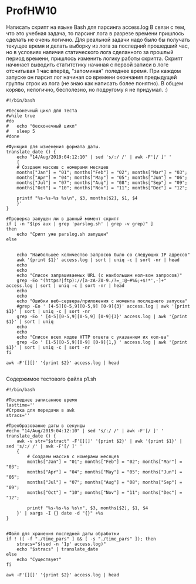 # ProfHW10
Написать скрипт на языке Bash для парсинга access.log
В связи с тем, что это учебная задача, то парсинг лога в разрезе времени пришлось сделать не очень логично.
Для реальной задачи надо было бы получать текущее время и делать выборку из лога за последний прошедший час, но в условиях наличия статического лога сделанного за прошлый период времени, пришлось изменить логику работы скрипта. Скрипт начинает выводить статитстику начиная с первой записи в логе отсчитывая 1 час вперёд, "запоминая" поледнее время. При каждом запуске он парсит лог начиная со времени окончания предыдущей группы строк из лога (не знаю как написать более понятно). В общем коряво, нелогично, бесполезно, но подругому я не придумал. :)
```
#!/bin/bash

#бесконечный цикл для теста
#while true
#do
#	echo "бесконечный цикл"
#	sleep 5
#done

#Функция для изменения формата даты.
translate_date () {
	echo "14/Aug/2019:04:12:10" | sed 's/:/ /' | awk -F'[/ ]' '
	{
    # Создаем массив с номерами месяцев
    months["Jan"] = "01"; months["Feb"] = "02"; months["Mar"] = "03";
    months["Apr"] = "04"; months["May"] = "05"; months["Jun"] = "06";
    months["Jul"] = "07"; months["Aug"] = "08"; months["Sep"] = "09";
    months["Oct"] = "10"; months["Nov"] = "11"; months["Dec"] = "12";
    
    printf "%s-%s-%s %s\n", $3, months[$2], $1, $4
	}'
}

#Проверка запущен ли в данный момент скрипт
if [ -n "$(ps aux | grep 'parslog.sh' | grep -v grep)" ]
then
	echo "Срипт уже parslog.sh запущен"
else
	

	echo "Наибольшее количество запросов было со следующих IP адресов"
	awk '{print $1}' access.log | sort | uniq -c | sort -nr | head
	echo
	echo
	echo "Список запрашиваемых URL (с наибольшим кол-вом запросов)"
	grep -Eo "(https?|ftp)://[a-zA-Z0-9./?=_:@~#%&;+$!*',-]+" access.log | sort | uniq -c | sort -nr | head
	echo
	echo
	echo "Ошибки веб-сервера/приложения c момента последнего запуска"
	#grep -Eo ' [4-5][0-5,9][0-5,9] [0-9]{3}' access.log | awk '{print $1}' | sort | uniq -c | sort -nr
	grep -Eo ' [4-5][0-5,9][0-5,9] [0-9]{3}' access.log | awk '{print $1}' | sort | uniq
	echo
	echo
	echo "Список всех кодов HTTP ответа с указанием их кол-ва"
	grep -Eo ' [1-5][0-5,9][0-9] [0-9]{1,} ' access.log | awk '{print $1}' | sort | uniq -c | sort -nr
fi

awk -F'[][]' '{print $2}' access.log | head


```

Содержимое тестового файла p1.sh  
```
#!/bin/bash

#Последнее записанное время
lasttime=''
#Строка для передачи в awk
stracs=''

#Преобразование даты в секунды
#echo "14/Aug/2019:04:12:10" | sed 's/:/ /' | awk -F'[/ ]' '
translate_date () {
    awk -v str="$stract" -F'[][]' '{print $2}' | awk '{print $1}' | sed 's/:/ /' | awk -F'[/ ]' '
    {
        # Создаем массив с номерами месяцев
        months["Jan"] = "01"; months["Feb"] = "02"; months["Mar"] = "03";
        months["Apr"] = "04"; months["May"] = "05"; months["Jun"] = "06";
        months["Jul"] = "07"; months["Aug"] = "08"; months["Sep"] = "09";
        months["Oct"] = "10"; months["Nov"] = "11"; months["Dec"] = "12";
        
        printf "%s-%s-%s %s\n", $3, months[$2], $1, $4
    }' | xargs -I {} date -d "{}" +%s
}


#Файл для хранения последней даты обработки
if ! ([ -f "./time_pars" ] && [ -s "./time_pars" ]); then
    stracs="$(sed -n '1p' access.log)"
    echo "$stracs" | translate_date
else
    echo "Существует"
fi
```

```
awk -F'[][]' '{print $2}' access.log | head
```
